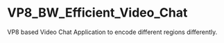 VP8_BW_Efficient_Video_Chat
===========================

VP8 based Video Chat Application to encode different regions differently.

